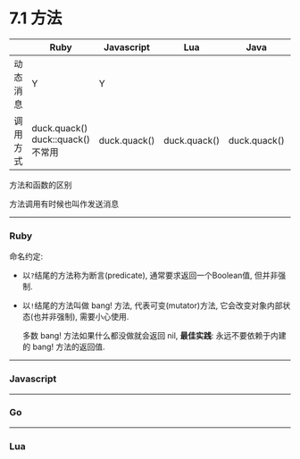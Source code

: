 # 7.1 方法

|          | Ruby                                 | Javascript   | Lua          | Java         | Go                           |
|----------|--------------------------------------|--------------|--------------|--------------|------------------------------|
| 动态消息 | Y                                    | Y            |              |              |                              |
| 调用方式 | duck.quack()<br>duck::quack() 不常用 | duck.quack() | duck.quack() | duck.quack() | duck.quack()<br>duck:quack() |


方法和函数的区别

方法调用有时候也叫作发送消息

---

### Ruby

命名约定:

* 以`?`结尾的方法称为断言(predicate), 通常要求返回一个Boolean值, 但并非强制.

* 以`!`结尾的方法叫做 bang! 方法, 代表可变(mutator)方法, 它会改变对象内部状态(也并非强制), 需要小心使用.

  多数 bang! 方法如果什么都没做就会返回 nil, **最佳实践**: 永远不要依赖于内建的 bang! 方法的返回值.

---

### Javascript

---


### Go

---

### Lua

